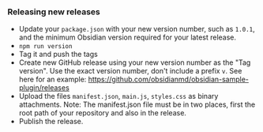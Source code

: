 ### Releasing new releases

- Update your `package.json` with your new version number, such as `1.0.1`, and the minimum Obsidian version required for your latest release.
- `npm run version`
- Tag it and push the tags
- Create new GitHub release using your new version number as the "Tag version". Use the exact version number, don't include a prefix `v`. See here for an example: https://github.com/obsidianmd/obsidian-sample-plugin/releases
- Upload the files `manifest.json`, `main.js`, `styles.css` as binary attachments. Note: The manifest.json file must be in two places, first the root path of your repository and also in the release.
- Publish the release.
